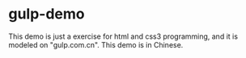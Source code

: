 # gulp-demo
This demo is just a exercise for html and css3 programming, and it is modeled on "gulp.com.cn".
This demo is in Chinese.
